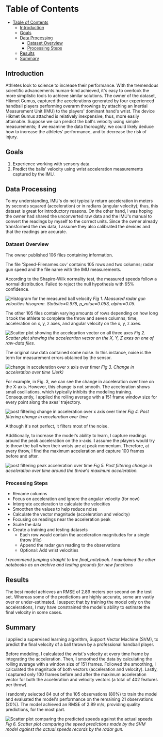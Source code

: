 # Table of Contents

- [Table of Contents](#table-of-contents)
  - [Introduction](#introduction)
  - [Goals](#goals)
  - [Data Processing](#data-processing)
    - [Dataset Overview](#dataset-overview)
    - [Processing Steps](#processing-steps)
  - [Results](#results)
  - [Summary](#summary)

## Introduction

Athletes look to science to increase their performance. With the tremendous scientific advancements human-kind achieved, it's easy to overlook the more simplistic tools to achieve similar solutions.
The owner of the dataset, Hikmet Gumus, captured the accelerations generated by four experienced handball players performing overarm throwings by attaching an Inertial Measurement Unit (IMU) to the players' dominant hand's wrist. The device Hikmet Gumus attached is relatively inexpensive, thus, more easily attainable. Suppose we can predict the ball's velocity using simple measurements; if we examine the data thoroughly, we could likely deduce how to increase the athletes' performance, and to decrease the risk of injury.

## Goals

1. Experience working with sensory data.
2. Predict the balls' velocity using wrist acceleration measurements captured by the IMU.

## Data Processing

To my understanding, IMU's do not typically return acceleration in meters by seconds squared (acceleration) or in radians (angular velocity); thus, this dataset is great for introductory reasons. On the other hand, I was hoping the owner had shared the unconverted raw data and the IMU's manual to convert the readings by myself to the correct units.
Since the owner already transformed the raw data, I assume they also calibrated the devices and that the readings are accurate.

### Dataset Overview

The owner published 106 files containing information.

The file 'Speed-Filenames.csv' contains 105 rows and two columns; radar gun speed and the file name with the IMU measurements.

According to the Shapiro-Wilk normality test, the measured speeds follow a normal distribution. Failed to reject the null hypothesis with 95% confidence.

![Histogram for the measured ball velocity](./figures/radar_speed_histogram.jpg) *Fig 1. Measured radar gun velocities hisogram. Statistic=0.976, p_value=0.053, alpha=0.05.*

The other 105 files contain varying amounts of rows depending on how long it took the athlete to complete the throw and seven columns; time, acceleration on x, y, z axes, and angular velocity on the x, y, z axes.

![Scatter plot showing the acceleartion vector on all three axes](./figures/xyz_acceleration_graph.png) *Fig 2. Scatter plot showing the acceleartion vector on the X, Y, Z axes on one of raw-data files.*

The original raw data contained some noise. In this instance, noise is the term for measurement errors obtained by the sensor.

![change in acceleration over x axis over timer](./figures/change_in_acceleration_x.jpg) *Fig 3. Change in acceleration over time (Jerk)*

For example, in Fig. 3, we can see the change in acceleration over time on the X-axis. However, this change is not smooth. The acceleration shows small oscillations, which typically inhibits the modeling training.
Consequently, I applied the rolling average with a 151 frame window size for every point along the axes' trajectory.

![post filtering change in acceleration over x axis over timer](./figures/post_filter_accel_x.jpg)
*Fig 4. Post filtering change in acceleration over time*

Although it's not perfect, it filters most of the noise.

Additionally, to increase the model's ability to learn, I capture readings around the peak acceleration on the x-axis.  I assume the players would try to throw the ball when their wrists are at peak momentum. Therefore, at every throw, I find the maximum acceleration and capture 100 frames before and after.

![post filtering peak acceleration over time](./figures/post_filter_peak_accel_x.jpg)
*Fig 5. Post filtering change in acceleration over time around the throw's maximum acceleration.*

### Processing Steps

- Rename columns
- Focus on acceleration and ignore the angular velocity (for now)
- Intergrate acceleration to calculate the velocities
- Smoothen the values to help reduce noise
- Calculate the vector magnitude (acceleration and velocity)
- Focusing on readings near the acceleration peak
- Scale the data
- Create a training and testing datasets
  - Each row would contain the acceleration magnitudes for a single throw (file)
  - Append the radar gun reading to the observations
  - Optional: Add wrist velocities

_I recommend jumping straight to the final_notebook. I maintained the other notebooks as an archive and testing grounds for new functions_

## Results

The best model achieves an RMSE of 2.89 meters per second on the test set. Whereas some of the predictions are highly accurate, some are vastly over or under-estimated. I suspect that by training the model only on the accelerations, I may have constrained the model's ability to estimate the final velocity in some cases.

## Summary

I applied a supervised learning algorithm, Support Vector Machine (SVM), to predict the final velocity of a ball thrown by a professional handball player.

Before modeling, I calculated the wrist's velocity at every time frame by integrating the acceleration. Then, I smoothed the data by calculating the rolling average with a window size of 151 frames. Followed the smoothing, I calculated the magnitude of both vectors (acceleration and velocity). Lastly, I captured only 100 frames before and after the maximum acceleration vector for both the acceleration and velocity vectors (a total of 402 features per throw).

I randomly selected 84 out of the 105 observations (80%) to train the model and evaluated the model's performance on the remaining 21 observations (20%). The model achieved an RMSE of 2.89 m/s, providing quality predictions, for the most part.

![Scatter plot comparing the predicted speeds against the actual speeds](./figures/svm_predicted_scatter.jpg) *Fig 6. Scatter plot comparing the speed predictions made by the SVM model against the actual speeds records by the radar gun.*
